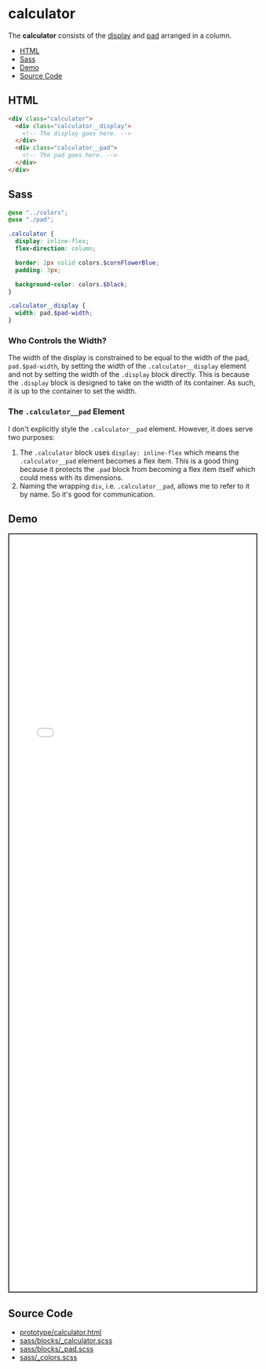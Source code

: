# calculator

The **calculator** consists of the [display](./display.md) and [pad](./pad.md) arranged in a column.

- [HTML](#html)
- [Sass](#sass)
- [Demo](#demo)
- [Source Code](#source-code)

## HTML

```html
<div class="calculator">
  <div class="calculator__display">
    <!-- The display goes here. -->
  </div>
  <div class="calculator__pad">
    <!-- The pad goes here. -->
  </div>
</div>
```

## Sass

```scss
@use "../colors";
@use "./pad";

.calculator {
  display: inline-flex;
  flex-direction: column;

  border: 2px solid colors.$cornFlowerBlue;
  padding: 3px;

  background-color: colors.$black;
}

.calculator__display {
  width: pad.$pad-width;
}
```

### Who Controls the Width?

The width of the display is constrained to be equal to the width of the pad, `pad.$pad-width`, by setting the width of the `.calculator__display` element and not by setting the width of the `.display` block directly. This is because the `.display` block is designed to take on the width of its container. As such, it is up to the container to set the width.

### The `.calculator__pad` Element

I don't explicitly style the `.calculator__pad` element. However, it does serve two purposes:

1. The `.calculator` block uses `display: inline-flex` which means the `.calculator__pad` element becomes a flex item. This is a good thing because it protects the `.pad` block from becoming a flex item itself which could mess with its dimensions.
2. Naming the wrapping `div`, i.e. `.calculator__pad`, allows me to refer to it by name. So it's good for communication.

## Demo

<iframe src="./demo/calculator.html" style="width: 100%; height: 1540px; border: 2px solid #333;"></iframe>

## Source Code

- [prototype/calculator.html](https://github.com/dwayne/elm-calculator/blob/1.0.0/prototype/calculator.html)
- [sass/blocks/_calculator.scss](https://github.com/dwayne/elm-calculator/blob/1.0.0/sass/blocks/_calculator.scss)
- [sass/blocks/_pad.scss](https://github.com/dwayne/elm-calculator/blob/1.0.0/sass/blocks/_pad.scss)
- [sass/_colors.scss](https://github.com/dwayne/elm-calculator/blob/1.0.0/sass/_colors.scss)
